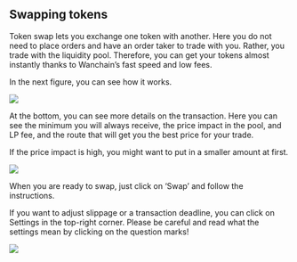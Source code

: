 ## Swapping tokens

Token swap lets you exchange one token with another. Here you do not need to place orders and have an order taker to trade with you. Rather, you trade with the liquidity pool. Therefore, you can get your tokens almost instantly thanks to Wanchain’s fast speed and low fees.

In the next figure, you can see how it works.

![](https://cdn-images-1.medium.com/max/2488/1*b4XkVwDK1O4fj1BNgCLJlA.png)

At the bottom, you can see more details on the transaction. Here you can see the minimum you will always receive, the price impact in the pool, and LP fee, and the route that will get you the best price for your trade.

If the price impact is high, you might want to put in a smaller amount at first.

![](https://cdn-images-1.medium.com/max/2000/1*OX3ZsrWBn-xEVqkRbDnJjg.png)

When you are ready to swap, just click on ‘Swap’ and follow the instructions.

If you want to adjust slippage or a transaction deadline, you can click on Settings in the top-right corner. Please be careful and read what the settings mean by clicking on the question marks!

![](https://cdn-images-1.medium.com/max/2000/1*BVDu-ZrzPPof113ChmME5w.png)